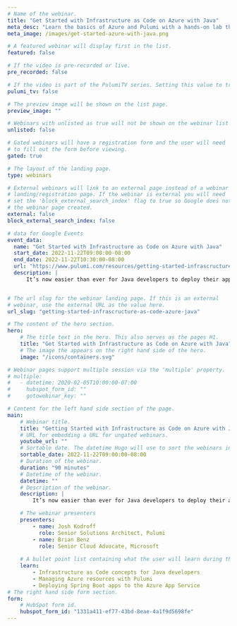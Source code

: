 ```yaml
---
# Name of the webinar.
title: "Get Started with Infrastructure as Code on Azure with Java"
meta_desc: "Learn the basics of Azure and Pulumi with a hands-on lab that will take you from deploying a simple static website to deploying a Spring Boot application."
meta_image: /images/get-started-azure-with-java.png

# A featured webinar will display first in the list.
featured: false

# If the video is pre-recorded or live.
pre_recorded: false

# If the video is part of the PulumiTV series. Setting this value to true will list the video in the "PulumiTV" section.
pulumi_tv: false

# The preview image will be shown on the list page.
preview_image: ""

# Webinars with unlisted as true will not be shown on the webinar list
unlisted: false

# Gated webinars will have a registration form and the user will need
# to fill out the form before viewing.
gated: true

# The layout of the landing page.
type: webinars

# External webinars will link to an external page instead of a webinar
# landing/registration page. If the webinar is external you will need
# set the 'block_external_search_index' flag to true so Google does not index
# the webinar page created.
external: false
block_external_search_index: false

# data for Google Events
event_data:
  name: "Get Started with Infrastructure as Code on Azure with Java"
  start_date: 2022-11-22T09:00:00-08:00
  end_date: 2022-11-22T10:30:00-08:00
  url: "https://www.pulumi.com/resources/getting-started-infrascructure-as-code-azure-java"
  description: |
      It’s now easier than ever for Java developers to deploy their apps to Microsoft Azure using Pulumi and Java. In this session, we’ll teach you the basics of Azure and Pulumi with hands-on labs that will take you from deploying a simple static website to deploying a Spring Boot application to the Azure App Service.


# The url slug for the webinar landing page. If this is an external
# webinar, use the external URL as the value here.
url_slug: "getting-started-infrascructure-as-code-azure-java"

# The content of the hero section.
hero:
    # The title text in the hero. This also serves as the pages H1.
    title: "Get Started with Infrastructure as Code on Azure with Java"
    # The image the appears on the right hand side of the hero.
    image: "/icons/containers.svg"

# Webinar pages support multiple session via the 'multiple' property.
# multiple:
#   - datetime: 2020-02-05T10:00:00-07:00
#     hubspot_form_id: ""
#     gotowebinar_key: ""

# Content for the left hand side section of the page.
main:
    # Webinar title.
    title: "Getting Started with Infrastructure as Code on Azure with Java"
    # URL for embedding a URL for ungated webinars.
    youtube_url: ""
    # Sortable date. The datetime Hugo will use to sort the webinars in date order.
    sortable_date: 2022-11-22T09:00:00-08:00
    # Duration of the webinar.
    duration: "90 minutes"
    # Datetime of the webinar.
    datetime: ""
    # Description of the webinar.
    description: |
        It’s now easier than ever for Java developers to deploy their apps to Microsoft Azure using Pulumi and Java. In this session, we’ll teach you the basics of Azure and Pulumi with hands-on labs that will take you from deploying a simple static website to deploying a Spring Boot application to the Azure App Service.

    # The webinar presenters
    presenters:
        - name: Josh Kodroff
          role: Senior Solutions Architect, Pulumi
        - name: Brian Benz
          role: Senior Cloud Advocate, Microsoft
          
    # A bullet point list containing what the user will learn during the webinar.
    learn:
        - Infrastructure as Code concepts for Java developers
        - Managing Azure resources with Pulumi
        - Deploying Spring Boot apps to the Azure App Service
# The right hand side form section.
form:
    # HubSpot form id.
    hubspot_form_id: "1331a411-ef77-43bd-8eae-4a1f9d5698fe"
---
```

